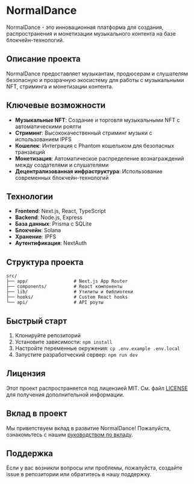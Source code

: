 # NormalDance

NormalDance - это инновационная платформа для создания, распространения и монетизации музыкального контента на базе блокчейн-технологий.

## Описание проекта

NormalDance предоставляет музыкантам, продюсерам и слушателям безопасную и прозрачную экосистему для работы с музыкальными NFT, стриминга и монетизации контента.

## Ключевые возможности

- **Музыкальные NFT**: Создание и торговля музыкальными NFT с автоматическими роялти
- **Стриминг**: Высококачественный стриминг музыки с использованием IPFS
- **Кошелек**: Интеграция с Phantom кошельком для безопасных транзакций
- **Монетизация**: Автоматическое распределение вознаграждений между создателями и слушателями
- **Децентрализованная инфраструктура**: Использование современных блокчейн-технологий

## Технологии

- **Frontend**: Next.js, React, TypeScript
- **Backend**: Node.js, Express
- **База данных**: Prisma с SQLite
- **Блокчейн**: Solana
- **Хранение**: IPFS
- **Аутентификация**: NextAuth

## Структура проекта

```
src/
├── app/                 # Next.js App Router
├── components/          # React компоненты
├── lib/                 # Утилиты и библиотеки
├── hooks/               # Custom React hooks
└── api/                 # API роуты
```

## Быстрый старт

1. Клонируйте репозиторий
2. Установите зависимости: `npm install`
3. Настройте переменные окружения: `cp .env.example .env.local`
4. Запустите разработческий сервер: `npm run dev`

## Лицензия

Этот проект распространяется под лицензией MIT. См. файл [LICENSE](LICENSE) для получения дополнительной информации.

## Вклад в проект

Мы приветствуем вклад в развитие NormalDance! Пожалуйста, ознакомьтесь с нашим [руководством по вкладу](docs/developer-contribution-guide.md).

## Поддержка

Если у вас возникли вопросы или проблемы, пожалуйста, создайте issue в репозитории или обратитесь в нашу поддержку.
